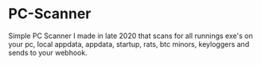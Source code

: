 # PC-Scanner
Simple PC Scanner I made in late 2020 that scans for all runnings exe's on your pc, local appdata, appdata, startup, rats, btc minors, keyloggers and sends to your webhook.
